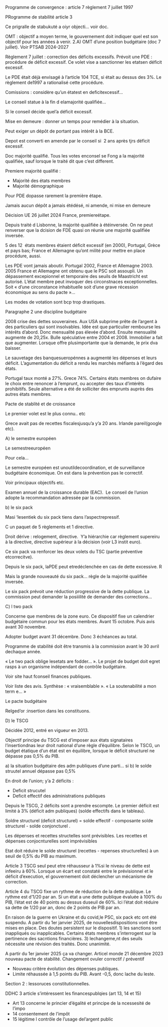 Programme de convergence : article 7 règlement 7 juillet 1997

PRogramme de stabilité article 3

  

Ce prigralle de stabukuté a oiyr objecti… voir doc.

  

OMT : objectif a moyen terme, le gouvernement doit indiquer quel est son objectif pour les années à venir. 2.A) OMT d’une position budgétaire (doc 7 juillet). Voir PTSAB 2024-2027

  

Règlement 7 juillet : correction des déficits excessifs. Prévoit une PDE : procédure de déficit excessif. Ce volet vise a sanctionner les etatsen déficit excessif. 

  

Le PDE était déjà envisagé à l’article 104 TCE, si était au dessus des 3%. Le règlement de1997 a rationalisé cette procédure.

  

Comissions : considère qu’un étatest en deficitexcessif…

  

Le conseil statue à la fin d elamajorité qualifiée…

  

Si le conseil décide quel’a déficit excessif.

  

Mise en demeure : donner un temps pour remédier à la situation.

  

Peut exiger un dépôt de portant pas intérêt à la BCE. 

  

Depot est converti en amende par le conseil si  2 ans après tjrs déficit excessif. 

  

Doc majorité qualifié. Tous les votes enconsel se Fong a la majorité qualifiée, sauf lorsque le traité dit que c’est different. 

  

Premiere majorité qualifié :

- Majorité des états membres
- Majorité démographique

  

Pour PDE dopasse rarement la première étape. 

  

Jamais aucun dépôt a jamais étédésé, ni amende, ni mise en demeure 

  

Décision UE 26 juillet 2024 France, premiereétape.

  

Depuis traité d Lisbonne, la majorité qualifiée à étéinversée. On ne peut renverser que la dcision de FDE quasi on réunie une majorité qualifiée inversée. 

  

5 des 12  états membres étaient déficit excessif (en 2000), Portugal, Grèce et pays bas; France et Allemagne qu’ont milité pour mettre en place procédure, aussi.

  

Les PDE vont jamais aboutir. Portugal 2002, France et Allemagne 2003. 2005 France et Allemagne ont obtenu que le PSC soit assoupli. Un dépassement excepionnel et temporaire des seuils de Maastricht est autorisé. L’état membre peut invoquer des circonstnaces exceptionnelles. Soit « d’une circonstance inhabituelle soit d’une grave récession économique au sens du pacte »…

  

Les modes de votation sont bcp trop drastiques. 

  

Paragraphe 2 une discipline budgétaire

  

2008 crise des dettes souveraines. Aux USA subprime prête de l’argent à des particuliers qui sont insolvables. Idée est que particulier rembourse les intérêts d’abord. Donc mensualité pas élevée d’abord. Ensuite mensualité augmente de 20,25x. Bulle spéculative entre 2004 et 2008. Immobilier a fait que augmenter. Lorsque offre plusimportante que la demande, le prix dva baisser.

  

Le sauvetage des banquesueropénnes a augmenté les dépenses et leurs déficit. L’agumentation du déficit a rendu les marchés méfiants à l’égard des états.

  

Portugal taux monté a 27%. Grece 74%. Certains états membres on dufaire le choix entre renoncer à l’emprunt, ou accepter des taux d’intérêts prohibitifs. Seule alternative a été de solliciter des emprunts auprès des autres états membres. 

  

Pacte de stablité et de croissance 

Le premier volet est le plus connu.. etc

  

Grece avait pas de recettes fiscalesjusqu’a y’a 20 ans. Irlande pareil(google etc). 

  

A) le semestre européen 

Le semestreeuropéen

Pour cela…

  

Le semestre européen est unoutildecoordination, et de surveillance budgétaire économique. On est dans la prévention pas le correctif. 

  

Voir principaux objectifs etc.

  

Examen annuel de la croissance durable (EAC).  Le conseil de l’union adopte la recommandation adressée par la commission. 

  

b) le six pack

Masi ‘lesentiek du six pack tiens dans l’aspectrepressif.  

  

C un paquet de 5 règlements et 1 directive. 

  

Droit dérive : relogement, directive.  Y’a hiérarchie car règlement supereiru à la directive, directive supérieur à la décision (voir L3 instit euro).

Ce six pack va renforcer les deux volets du TSC (partie préventive etcorrecitve).

  

Depuis le six pack, laPDE peut etredéclenchée en cas de dette excessive. R

  

Mais la grande nouveauté du six pack… règle de la majorité qualifiée inversée.

  

Le six pack prévoit une réduction progressive de la dette publique. La commission peut demander la posiiilité de demander des corrections…

  

  

C) l two pack

Concerne que membres de la zone euro. Ce dispositif fixe un calendrier budgétaire commun pour les états membres. Avant 15 octobre. Puis avis avant 30 novembre. 

  

Adopter budget avant 31 décembre. Donc 3 échéances au total.

  

Programme de stabilité doit être transmis à la commission avant le 30 avril dechaque année. 

  

« Le two pack oblige lesetats are fodder… ». Le projet de budget doit egret rasps à un organisme indépendant de contrôle budgétaire. 

  

  

Voir site haut fconseil finances publiques.

  

Voir liste des avis. Synthèse : « vraisemblable ». « La soutenabilité a mon term e… » 

  

Le pacte budgétaire

Relged’or :insertion dans les constituons.

  

D) le TSCG

  

Décidée 2012, entré en vigueur en 2013.

  

Objectif principe du TSCG est d’imposer aux états signataires l’insertiondnas leur droit national d’une règle d’équilibre. Selon le TSCG, un budget étatique d’un état est en équilibre, lorsque le déficit structurel ne dépasse pas 0,5% du PIB. 

  

a) la situation budgétaire des adm publiques d’une parti… si b) le solde struutel annuel dépasse pas 0,5%

  

  

En droit de l’union; y’a 2 déficits :

- Deficit strucutel
- Deficit effectif des administrations publiques

  

Depuis le TSCG, 2 déficits sont a prendre escompte. Le premier déficit est limité à 3% (déficit adm publiques) (solde effectifs dans le tableau).

Soldre structurel (deficit structurel) = solde effectif - composante solde structurel - solde conjoncturel . 

  

Les dépenses et recettes structelles sont prévisibles. Les recettes et dépenses conjocnturelles sont imprévisibles 

  

Etat doit réduire le solde structurel (recettes - repenses structurelles) à un seuil de 0,5% du PIB au maximum. 

  

  

Article 3 TSCG seul peut etre réhausseur à 1%si le niveau de dette est infeeiru à 60%. Lorsque un écart est constaté entre le prévisionnel et le déficit d’execution, el gouvernement doit déclencher un mécanisme de correction. 

  

Article 4 du TSCG fixe un rythme de réduction de la dette publique. Le rythme est d’1/20 par an. Si un état a une dette publique évaluée à 100% du PIB, l’état est de 40 points au dessus duseuil de 60%. Ici l’état doit réduire sa dette de 1/20 par an, donc de 2 points de PIB par an.

  

En raison de la guerre en Ukraine et du covid,le PSC, six pack etc ont été suspendu. A partir du 1er janvier 2025, de nouvellesdispositions vont être mises en place. Des doutes persistent sur le dispositif. 1) les sanctions sont inappliqués ou inapplicables. Certains états membres s’interrogent sur la pertinence des sacntions financières. 3) lechangeme,nt des seuils nécessite une révision des traités. Donc unanimité.  

  

A partir du 1er janvier 2025 ça va changer. Articel monde 21 décembre 2023 nouveau pacte de stabilité. Changement ovuler correctif / préventif

- Nouveau critère évolution des dépenses publiques.
- Limite réhaussée à 1,5 points du PIB. Avant -0,5, donc lache du leste. 

Section 2 : lessoruces constitutionnelles.

  

  

  

  

DDHC 3 article s’intéressent les financespublqies (art 13, 14 et 15)

- Art 13 concerne le princier d’égalité et principe de la ncessesité de l’impo
- 14 consentement de l’impôt
- 15 légitime l contrôle de l’usage del’argent public